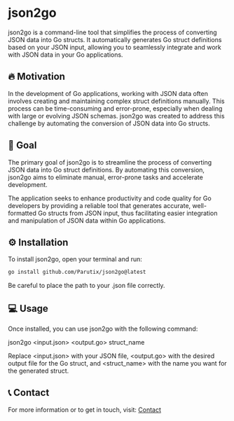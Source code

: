 # json2go

json2go is a command-line tool that simplifies the process of converting JSON data into Go structs. It automatically generates Go struct definitions based on your JSON input, allowing you to seamlessly integrate and work with JSON data in your Go applications.

## 🔥 Motivation

In the development of Go applications, working with JSON data often involves creating and maintaining complex struct definitions manually. This process can be time-consuming and error-prone, especially when dealing with large or evolving JSON schemas. json2go was created to address this challenge by automating the conversion of JSON data into Go structs.

## 🥅 Goal

The primary goal of json2go is to streamline the process of converting JSON data into Go struct definitions. By automating this conversion, json2go aims to eliminate manual, error-prone tasks and accelerate development. 

The application seeks to enhance productivity and code quality for Go developers by providing a reliable tool that generates accurate, well-formatted Go structs from JSON input, thus facilitating easier integration and manipulation of JSON data within Go applications.

## ⚙️ Installation

To install json2go, open your terminal and run:

```bash
go install github.com/Parutix/json2go@latest
```

Be careful to place the path to your .json file correctly.

## 💻 Usage

Once installed, you can use json2go with the following command:

json2go <input.json> <output.go> struct_name  

Replace <input.json> with your JSON file, <output.go> with the desired output file for the Go struct, and <struct_name> with the name you want for the generated struct.

## 📞 Contact

For more information or to get in touch, visit: [Contact](https://parutix.github.io/Portfolio/views/contact.html)
